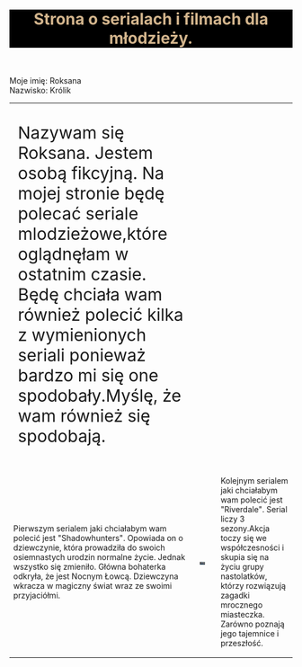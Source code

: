 <HTML>
<HEAD>
<meta charset = "UTF-8">
<meta name = "description" content = "Strona zawiera informacje na temat seriali, które ostatnio oglądałam.>

<TITLE> Strona o serialach i filmach mlodzieżowych. </TITLE>

</HEAD>

<BODY style="font-size: 50px;">

<H1 style="text-align: center; color: tan; background-color: black; ">Strona o serialach i filmach dla młodzieży.</H1><BR>

Moje imię: Roksana<BR>
Nazwisko: Królik<BR>

<TABLE>


 <TR style="font-size: 30px;" >


<TD>
  

<P>Nazywam się Roksana.
Jestem osobą fikcyjną.
Na mojej stronie będę polecać seriale mlodzieżowe,które oglądnęłam w ostatnim czasie. Będę chciała wam również polecić kilka z      wymienionych seriali ponieważ bardzo mi się one spodobały.Myślę, że wam również się spodobają.</P>

</TD>

</TR>



<TD><P>Pierwszym serialem jaki chciałabym wam polecić jest "Shadowhunters". Opowiada on o dziewczynie, która prowadziła do swoich osiemnastych urodzin normalne życie. Jednak wszystko się zmieniło. Główna bohaterka odkryła, że jest Nocnym Łowcą. Dziewczyna wkracza w magiczny świat wraz ze swoimi przyjaciółmi.</P>         

 </TD>
 

 <TD>

 <IMG SRC= 148349.jpg  >


</TD>

  
  
  <TD>
  
   <TD><P>Kolejnym serialem jaki chciałabym wam polecić jest "Riverdale". Serial liczy 3 sezony.Akcja toczy się we współczesności i skupia się na życiu grupy nastolatków, którzy rozwiązują zagadki mrocznego miasteczka. Zarówno poznają jego tajemnice i przeszłość.</P> 

  
  </TD>
</TABLE>

                                                                                                      
</HTML>





